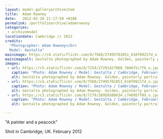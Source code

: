 ```yaml
---
layout: model-galleryarchiveitem
title:  Adam Rowney
date:   2012-02-28 21:17:59 +0100
permalink: /portfolioarchive/adamrowney
categories:
 - archivemodel
locationdate: Cambridge // 2012
credits:
  "Photographer: Adam Rowney</br>
  Model: Gestalta"
mainimage: https://c4.staticflickr.com/8/7560/27495701051_610f0921fd_o.jpg
mainimagealt: Gestalta photographed by Adam Rowney. Golden, painterly portrait of a girl with peacock feather necklace
images:
 - url: https://c5.staticflickr.com/8/7254/27291427060_7846f5c7f6_o.jpg
   caption: "Photo: Adam Rowney / Model: Gestalta / Cambridge, February 2012"
   alt: Gestalta photographed by Adam Rowney. Golden, painterly portrait of a girl with peacock feather necklace
 - url: https://c4.staticflickr.com/8/7560/27495701051_610f0921fd_o.jpg
   caption: "Photo: Adam Rowney / Model: Gestalta / Cambridge, February 2012"
   alt: Gestalta photographed by Adam Rowney. Golden, painterly portrait of a girl with peacock feather necklace
 - url: https://c3.staticflickr.com/8/7179/26958580634_c74695ff0d_o.jpg
   caption: "Photo: Adam Rowney / Model: Gestalta / Cambridge, February 2012"
   alt: Gestalta photographed by Adam Rowney. Golden, painterly portrait of a girl with peacock feather necklace

---
```

"A painter and a peacock"

Shot in Cambridge, UK. February 2012
